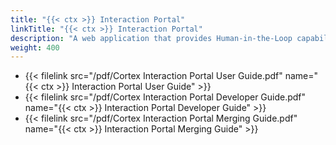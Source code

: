 ```yaml
---
title: "{{< ctx >}} Interaction Portal"
linkTitle: "{{< ctx >}} Interaction Portal"
description: "A web application that provides Human-in-the-Loop capabilities to the CORTEX Innovation platform."
weight: 400
---
```


* {{< filelink src="/pdf/Cortex Interaction Portal User Guide.pdf" name="{{< ctx >}} Interaction Portal User Guide" >}}
* {{< filelink src="/pdf/Cortex Interaction Portal Developer Guide.pdf" name="{{< ctx >}} Interaction Portal Developer Guide" >}}
* {{< filelink src="/pdf/Cortex Interaction Portal Merging Guide.pdf" name="{{< ctx >}} Interaction Portal Merging Guide" >}}
